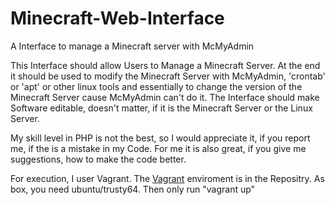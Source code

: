 # Minecraft-Web-Interface
A Interface to manage a Minecraft server with McMyAdmin

This Interface should allow Users to Manage a Minecraft Server.
At the end it should be used to modify the Minecraft Server with McMyAdmin, 'crontab' or 'apt' or other linux tools and essentially to change the version of the Minecraft Server cause McMyAdmin can't do it. The Interface should make Software editable, doesn't matter, if it is the Minecraft Server or the Linux Server.

My skill level in PHP is not the best, so I would appreciate it, if you report me, if the is a mistake in my Code. For me it is also great, if you give me suggestions, how to make the code better.

For execution, I user Vagrant. The <a href="https://www.vagrantup.com">Vagrant</a> enviroment is in the Repositry. As box, you need ubuntu/trusty64. Then only run "vagrant up"
